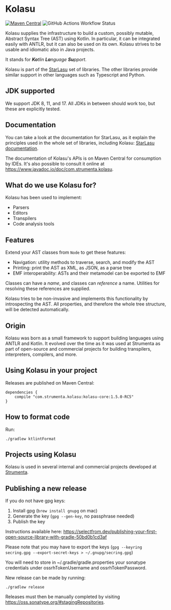 # Kolasu

[![Maven Central](https://maven-badges.herokuapp.com/maven-central/com.strumenta.kolasu/kolasu-core/badge.svg?gav=true)](https://maven-badges.herokuapp.com/maven-central/com.strumenta.kolasu/kolasu-core?gav=true)
![GitHub Actions Workflow Status](https://img.shields.io/github/actions/workflow/status/Strumenta/kolasu/check.yml)

<!-- 
Hiding these badges as they appear broken when they are not!
[![javadoc](https://javadoc.io/badge2/com.strumenta.kolasu/kolasu-core/javadoc.svg)](https://javadoc.io/doc/com.strumenta.kolasu/kolasu-core)
 -->

Kolasu supplies the infrastructure to build a custom, possibly mutable, Abstract Syntax Tree (AST) using Kotlin.
In particular, it can be integrated easily with ANTLR, but it can also be used on its own.
Kolasu strives to be usable and idiomatic also in Java projects.

It stands for _**Ko**tlin_ _**La**nguage_ _**Su**pport_.

Kolasu is part of the [StarLasu](https://github.com/Strumenta/StarLasu) set of libraries. The other libraries provide
similar support in other languages such as Typescript and Python.

## JDK supported

We support JDK 8, 11, and 17. All JDKs in between should work too, but these are explicitly tested.

## Documentation

You can take a look at the documentation for StarLasu, as it explain the principles used in the whole set of libraries,
including Kolasu: [StarLasu documentation](https://github.com/Strumenta/StarLasu/tree/main/documentation).

The documentation of Kolasu's APIs is on Maven Central for consumption by IDEs. It's also possible to consult it online
at https://www.javadoc.io/doc/com.strumenta.kolasu.

## What do we use Kolasu for?

Kolasu has been used to implement:

* Parsers
* Editors
* Transpilers
* Code analysis tools

## Features

Extend your AST classes from `Node` to get these features:

* Navigation: utility methods to traverse, search, and modify the AST
* Printing: print the AST as XML, as JSON, as a parse tree
* EMF interoperability: ASTs and their metamodel can be exported to EMF

Classes can have a *name*, and classes can *reference* a name.
Utilities for resolving these references are supplied.

Kolasu tries to be non-invasive and implements this functionality by introspecting the AST.
All properties, and therefore the whole tree structure, will be detected automatically.

## Origin

Kolasu was born as a small framework to support building languages using ANTLR and Kotlin. It evolved over the time as
it was used at Strumenta as part of open-source and commercial projects for building transpilers, interpreters,
compilers, and more.

## Using Kolasu in your project

Releases are published on Maven Central:

```
dependencies {
    compile "com.strumenta.kolasu:kolasu-core:1.5.0-RC5"
}
```

## How to format code

Run:

```
./gradlew ktlintFormat
```

## Projects using Kolasu

Kolasu is used in several internal and commercial projects developed at [Strumenta](https://strumenta.com).

## Publishing a new release

If you do not have gpg keys:

1. Install gpg (`brew install gnupg` on mac)
2. Generate the key (`gpg --gen-key`, no passphrase needed)
3. Publish the key

Instructions available here: https://selectfrom.dev/publishing-your-first-open-source-library-with-gradle-50bd0b1cd3af

Please note that you may have to export the
keys (`gpg --keyring secring.gpg --export-secret-keys > ~/.gnupg/secring.gpg`)

You will need to store in ~/.gradle/gradle.properties your sonatype credentials under ossrhTokenUsername and ossrhTokenPassword.

New release can be made by running:

```
./gradlew release
```

Releases must then be manually completed by visiting https://oss.sonatype.org/#stagingRepositories.
